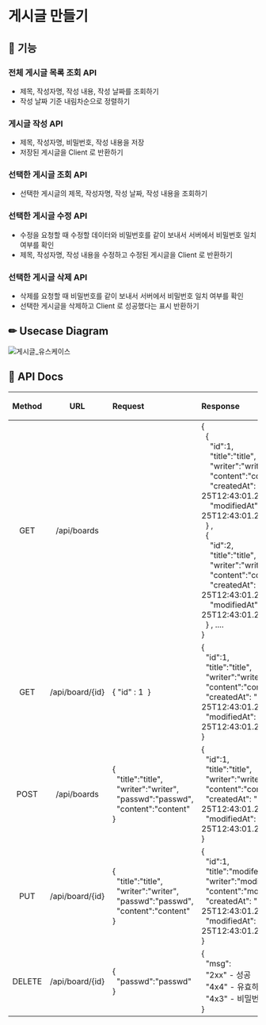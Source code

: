 # 게시글 만들기

## 🔨 기능
### 전체 게시글 목록 조회 API
- 제목, 작성자명, 작성 내용, 작성 날짜를 조회하기
- 작성 날짜 기준 내림차순으로 정렬하기
### 게시글 작성 API 
- 제목, 작성자명, 비밀번호, 작성 내용을 저장
- 저장된 게시글을 Client 로 반환하기
### 선택한 게시글 조회 API 
- 선택한 게시글의 제목, 작성자명, 작성 날짜, 작성 내용을 조회하기 
### 선택한 게시글 수정 API
- 수정을 요청할 때 수정할 데이터와 비밀번호를 같이 보내서 서버에서 비밀번호 일치 여부를 확인
- 제목, 작성자명, 작성 내용을 수정하고 수정된 게시글을 Client 로 반환하기
### 선택한 게시글 삭제 API
- 삭제를 요청할 때 비밀번호를 같이 보내서 서버에서 비밀번호 일치 여부를 확인
- 선택한 게시글을 삭제하고 Client 로 성공했다는 표시 반환하기

## ✏ Usecase Diagram
![게시글_유스케이스](https://user-images.githubusercontent.com/72076023/216767627-3d466878-4fb9-47a9-b148-771579d1a344.png)


## 📜 API Docs

| Method | URL | Request | Response | 기능 |
| :-------: | :---: | :---| :--- | :----: |
| GET | /api/boards | | {<br>&nbsp;&nbsp;{<br>&nbsp;&nbsp;&nbsp;&nbsp;"id":1,<br>&nbsp;&nbsp;&nbsp;&nbsp;"title":"title",<br>&nbsp;&nbsp;&nbsp;&nbsp;"writer":"writer",<br>&nbsp;&nbsp;&nbsp;&nbsp;"content":"content",<br>&nbsp;&nbsp;&nbsp;&nbsp;"createdAt": "2022-07-25T12:43:01.226062”,<br>&nbsp;&nbsp;&nbsp;&nbsp;"modifiedAt": "2022-07-25T12:43:01.226062”,<br>&nbsp;&nbsp;}&nbsp;,<br>&nbsp;&nbsp;{<br>&nbsp;&nbsp;&nbsp;&nbsp;"id":2,<br>&nbsp;&nbsp;&nbsp;&nbsp;"title":"title",<br>&nbsp;&nbsp;&nbsp;&nbsp;"writer":"writer",<br>&nbsp;&nbsp;&nbsp;&nbsp;"content":"content",<br>&nbsp;&nbsp;&nbsp;&nbsp;"createdAt": "2022-07-25T12:43:01.226062”,<br>&nbsp;&nbsp;&nbsp;&nbsp;"modifiedAt": "2022-07-25T12:43:01.226062”,<br>&nbsp;&nbsp;}&nbsp;, ....<br>} | 전체 게시글 조회 
| GET | /api/board/{id} | {&nbsp;"id" : 1&nbsp; } | {<br>&nbsp;&nbsp;"id":1,<br>&nbsp;&nbsp;"title":"title",<br>&nbsp;&nbsp;"writer":"writer",<br>&nbsp;&nbsp;"content":"content",<br>&nbsp;&nbsp;"createdAt": "2022-07-25T12:43:01.226062”,<br>&nbsp;&nbsp;"modifiedAt": "2022-07-25T12:43:01.226062”,<br>}|선택 게시글 조회|
| POST | /api/boards | {<br>&nbsp;&nbsp;"title":"title",<br>&nbsp;&nbsp;"writer":"writer",<br>&nbsp;&nbsp;"passwd":"passwd",<br>&nbsp;&nbsp;"content":"content"<br>}| {<br>&nbsp;&nbsp;"id":1,<br>&nbsp;&nbsp;"title":"title",<br>&nbsp;&nbsp;"writer":"writer",<br>&nbsp;&nbsp;"content":"content",<br>&nbsp;&nbsp;"createdAt": "2022-07-25T12:43:01.226062”,<br>&nbsp;&nbsp;"modifiedAt": "2022-07-25T12:43:01.226062”,<br>} |게시글 등록|
| PUT | /api/board/{id} | {<br>&nbsp;&nbsp;"title":"title",<br>&nbsp;&nbsp;"writer":"writer",<br>&nbsp;&nbsp;"passwd":"passwd",<br>&nbsp;&nbsp;"content":"content"<br>}| {<br>&nbsp;&nbsp;"id":1,<br>&nbsp;&nbsp;"title":"modifedtitle",<br>&nbsp;&nbsp;"writer":"modifedwriter",<br>&nbsp;&nbsp;"content":"modifedcontent",<br>&nbsp;&nbsp;"createdAt": "2022-07-25T12:43:01.226062”,<br>&nbsp;&nbsp;"modifiedAt": "2022-07-25T12:43:01.226062”,<br>} |게시글 수정|
| DELETE | /api/board/{id} | {<br>&nbsp;&nbsp;"passwd":"passwd"<br>}| {<br>&nbsp;&nbsp;"msg":<br> &nbsp;&nbsp;"2xx" - 성공<br>&nbsp;&nbsp;"4x4" - 유효하지 않은 id<br>&nbsp;&nbsp;"4x3" - 비밀번호 불일치<br>} |게시글 삭제|

